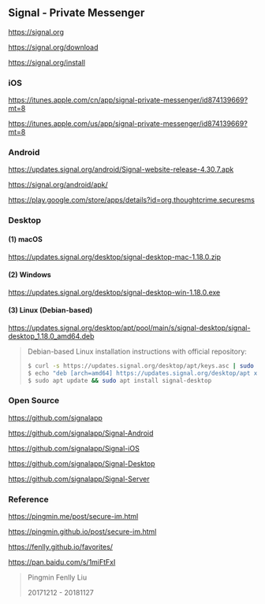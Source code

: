 ## Signal - Private Messenger

https://signal.org

https://signal.org/download

https://signal.org/install


### iOS

https://itunes.apple.com/cn/app/signal-private-messenger/id874139669?mt=8

https://itunes.apple.com/us/app/signal-private-messenger/id874139669?mt=8


### Android

https://updates.signal.org/android/Signal-website-release-4.30.7.apk

https://signal.org/android/apk/

https://play.google.com/store/apps/details?id=org.thoughtcrime.securesms


### Desktop

#### (1) macOS

https://updates.signal.org/desktop/signal-desktop-mac-1.18.0.zip

#### (2) Windows

https://updates.signal.org/desktop/signal-desktop-win-1.18.0.exe

#### (3) Linux (Debian-based)

https://updates.signal.org/desktop/apt/pool/main/s/signal-desktop/signal-desktop_1.18.0_amd64.deb

> Debian-based Linux installation instructions with official repository:
>
> ```bash
> $ curl -s https://updates.signal.org/desktop/apt/keys.asc | sudo apt-key add -
> $ echo "deb [arch=amd64] https://updates.signal.org/desktop/apt xenial main" | sudo tee -a /etc/apt/sources.list.d/signal-xenial.list
> $ sudo apt update && sudo apt install signal-desktop
> ```


### Open Source

https://github.com/signalapp

https://github.com/signalapp/Signal-Android

https://github.com/signalapp/Signal-iOS

https://github.com/signalapp/Signal-Desktop

https://github.com/signalapp/Signal-Server


### Reference

https://pingmin.me/post/secure-im.html

https://pingmin.github.io/post/secure-im.html

https://fenlly.github.io/favorites/

https://pan.baidu.com/s/1miFtFxI



> Pingmin Fenlly Liu
>
> 20171212 - 20181127
